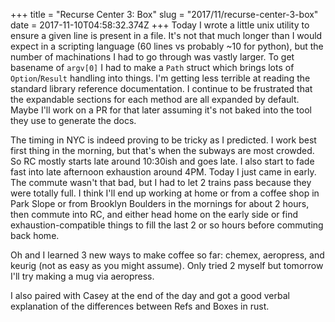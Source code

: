 +++
title = "Recurse Center 3: Box"
slug = "2017/11/recurse-center-3-box"
date = 2017-11-10T04:58:32.374Z
+++
Today I wrote a little unix utility to ensure a given line is present in a file. It's not that much longer than I would expect in a scripting language (60 lines vs probably ~10 for python), but the number of machinations I had to go through was vastly larger. To get basename of `argv[0]` I had to make a `Path` struct which brings lots of `Option`/`Result` handling into things. I'm getting less terrible at reading the standard library reference documentation. I continue to be frustrated that the expandable sections for each method are all expanded by default. Maybe I'll work on a PR for that later assuming it's not baked into the tool they use to generate the docs.

The timing in NYC is indeed proving to be tricky as I predicted. I work best first thing in the morning, but that's when the subways are most crowded. So RC mostly starts late around 10:30ish and goes late. I also start to fade fast into late afternoon exhaustion around 4PM. Today I just came in early. The commute wasn't that bad, but I had to let 2 trains pass because they were totally full. I think I'll end up working at home or from a coffee shop in Park Slope or from Brooklyn Boulders in the mornings for about 2 hours, then commute into RC, and either head home on the early side or find exhaustion-compatible things to fill the last 2 or so hours before commuting back home.

Oh and I learned 3 new ways to make coffee so far: chemex, aeropress, and keurig (not as easy as you might assume). Only tried 2 myself but tomorrow I'll try making a mug via aeropress.

I also paired with Casey at the end of the day and got a good verbal explanation of the differences between Refs and Boxes in rust.
